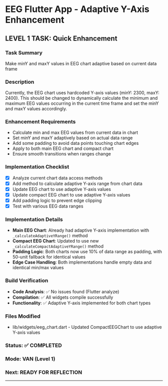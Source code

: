 ﻿# EEG Flutter App - Adaptive Y-Axis Enhancement

## LEVEL 1 TASK: Quick Enhancement 

### Task Summary
Make minY and maxY values in EEG chart adaptive based on current data frame

### Description
Currently, the EEG chart uses hardcoded Y-axis values (minY: 2300, maxY: 2400). This should be changed to dynamically calculate the minimum and maximum EEG values occurring in the current time frame and set the minY and maxY values accordingly.

### Enhancement Requirements
- Calculate min and max EEG values from current data in chart
- Set minY and maxY adaptively based on actual data range
- Add some padding to avoid data points touching chart edges
- Apply to both main EEG chart and compact chart
- Ensure smooth transitions when ranges change

### Implementation Checklist
- [x] Analyze current chart data access methods
- [x] Add method to calculate adaptive Y-axis range from chart data
- [x] Update EEG chart to use adaptive Y-axis values
- [x] Update compact EEG chart to use adaptive Y-axis values
- [x] Add padding logic to prevent edge clipping
- [x] Test with various EEG data ranges

### Implementation Details
- **Main EEG Chart**: Already had adaptive Y-axis implementation with `_calculateAdaptiveYRange()` method
- **Compact EEG Chart**: Updated to use new `_calculateCompactAdaptiveYRange()` method
- **Padding Logic**: Both charts now use 10% of data range as padding, with 50-unit fallback for identical values
- **Edge Case Handling**: Both implementations handle empty data and identical min/max values

### Build Verification
- **Code Analysis**: ✅ No issues found (Flutter analyze)
- **Compilation**: ✅ All widgets compile successfully
- **Functionality**: ✅ Adaptive Y-axis implemented for both chart types

### Files Modified
- lib/widgets/eeg_chart.dart - Updated CompactEEGChart to use adaptive Y-axis values

### Status: ✅ COMPLETED
### Mode: VAN (Level 1)
### Next: READY FOR REFLECTION

---

